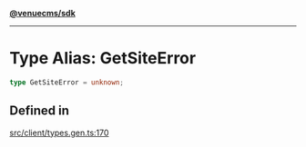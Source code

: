 [**@venuecms/sdk**](../Index.md)

***

# Type Alias: GetSiteError

```ts
type GetSiteError = unknown;
```

## Defined in

[src/client/types.gen.ts:170](https://github.com/venuecms/sdk/blob/97b5dd87028768348fc162149733841fcbf81c7e/src/client/types.gen.ts#L170)
